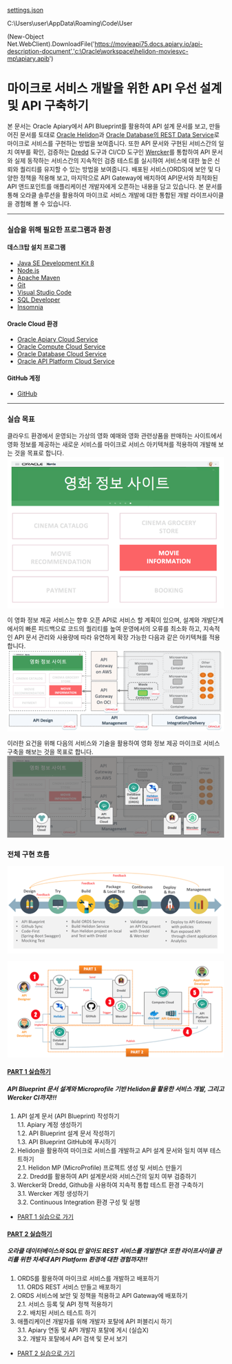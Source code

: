 [settings.json](settings.json)  

C:\Users\user\AppData\Roaming\Code\User  

(New-Object Net.WebClient).DownloadFile('https://movieapi75.docs.apiary.io/api-description-document','c:\Oracle\workspace\helidon-moviesvc-mp\apiary.apib')



# 마이크로 서비스 개발을 위한 API 우선 설계 및 API 구축하기

본 문서는 Oracle Apiary에서 API Blueprint를 활용하여 API 설계 문서를 보고, 만들어진 문서를 토대로 [Oracle Helidon](http://helidon.io)과 [Oracle Database의 REST Data Service](https://www.oracle.com/database/technologies/appdev/rest.html)로 마이크로 서비스를 구현하는 방법을 보여줍니다. 
또한 API 문서와 구현된 서비스간의 일치 여부를 확인, 검증하는 [Dredd](https://github.com/apiaryio/dredd) 도구과 CI/CD 도구인 [Wercker](https://app.wercker.com/)를 통합하여 API 문서와 실제 동작하는 서비스간의 지속적인 검증 테스트를 실시하여 서비스에 대한 높은 신뢰와 퀄리티를 유지할 수 있는 방법을 보여줍니다.
배포된 서비스(ORDS)에 보안 및 다양한 정책을 적용해 보고, 마지막으로 API Gateway에 배치하여 API문서와 최적화된 API 앤드포인트를 애플리케이션 개발자에게 오픈하는 내용을 담고 있습니다.
본 문서를 통해 오라클 솔루션을 활용하여 마이크로 서비스 개발에 대한 통합된 개발 라이프사이클을 경험해 볼 수 있습니다.

***

### 실습을 위해 필요한 프로그램과 환경
#### 데스크탑 설치 프로그램
* [Java SE Development Kit 8](https://www.oracle.com/technetwork/java/javase/downloads/jdk8-downloads-2133151.html)
* [Node.js](https://nodejs.org/ko/download)
* [Apache Maven](https://maven.apache.org/download.cgi)
* [Git](https://git-scm.com/download/win)
* [Visual Studio Code](https://code.visualstudio.com/download)
* [SQL Developer](https://www.oracle.com/technetwork/developer-tools/sql-developer/downloads/index.html)
* [Insomnia](https://insomnia.rest/download)

#### Oracle Cloud 환경
* [Oracle Apiary Cloud Service](https://apiary.io)
* [Oracle Compute Cloud Service](https://cloud.oracle.com/ko_KR/compute)
* [Oracle Database Cloud Service](https://cloud.oracle.com/ko_KR/database)
* [Oracle API Platform Cloud Service](https://cloud.oracle.com/ko_KR/api-platform)

#### GitHub 계정
* [GitHub](https://github.com)

***

### 실습 목표

클라우드 환경에서 운영되는 가상의 영화 예매와 영화 관련상품을 판매하는 사이트에서 영화 정보를 제공하는 새로운 서비스를 마이크로 서비스 아키텍쳐를 적용하여 개발해 보는 것을 목표로 합니다.  
![Scenario1](images/api_handson_objective_1.png)

이 영화 정보 제공 서비스는 향후 오픈 API로 서비스 할 계획이 있으며, 설계와 개발단계에서의 빠른 피드백으로 코드의 퀄리티를 높여
운영에서의 오류를 최소화 하고, 지속적인 API 문서 관리와 사용량에 따라 유연하게 확장 가능한 다음과 같은 아키텍쳐를 적용합니다.  
![Scenario1](images/api_handson_objective_2.png)

이러한 요건을 위해 다음의 서비스와 기술을 활용하여 영화 정보 제공 마이크로 서비스 구축을 해보는 것을 목표로 합니다.  
![Scenario1](images/api_handson_objective_3.png)

### 전체 구현 흐름
![Scenario1](images/api_first_design_scenario_0.png)

![Scenario2](images/api_first_design_scenario.png)
#### [PART 1 실습하기](HOL-PART1.md)
##### API Blueprint 문서 설계와 Microprofile 기반 Helidon을 활용한 서비스 개발, 그리고 Wercker CI까지!!!
1. API 설계 문서 (API Blueprint) 작성하기  
   1.1. Apiary 계정 생성하기  
   1.2. API Blueprint 설계 문서 작성하기  
   1.3. API Blueprint GitHub에 푸시하기  
2. Helidon을 활용하여 마이크로 서비스를 개발하고 API 설계 문서와 일치 여부 테스트하기  
   2.1. Helidon MP (MicroProfile) 프로젝트 생성 및 서비스 만들기  
   2.2. Dredd를 활용하여 API 설계문서와 서비스간의 일치 여부 검증하기  
3. Wercker와 Dredd, Github을 사용하여 지속적 통합 테스트 환경 구축하기  
   3.1. Wercker 계정 생성하기  
   3.2. Continuous Integration 환경 구성 및 실행  

- [PART 1 실습으로 가기](HOL-PART1.md)

#### [PART 2 실습하기](HOL-PART2.md)
##### 오라클 데이터베이스와 SQL만 알아도 REST 서비스를 개발한다! 또한 라이프사이클 관리를 위한 차세대 API Platform 환경에 대한 경험까지!!!
1. ORDS를 활용하여 마이크로 서비스를 개발하고 배포하기  
   1.1. ORDS REST 서비스 만들고 배포하기  
2. ORDS 서비스에 보안 및 정책을 적용하고 API Gateway에 배포하기  
   2.1. 서비스 등록 및 API 정책 적용하기  
   2.2. 배치된 서비스 테스트 하기  
3. 애플리케이션 개발자를 위해 개발자 포탈에 API 퍼블리시 하기  
   3.1. Apiary 연동 및 API 개발자 포탈에 게시 (실습X)  
   3.2. 개발자 포탈에서 API 검색 및 문서 보기  

- [PART 2 실습으로 가기](HOL-PART2.md)
